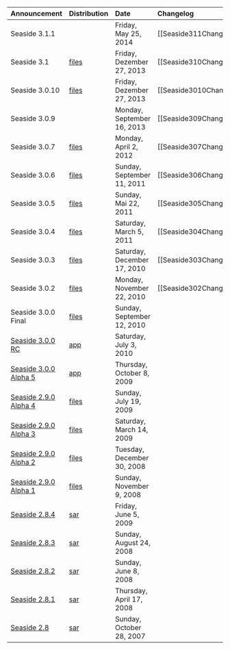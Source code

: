 | **Announcement** | **Distribution** | **Date** | **Changelog** |
|:-----------------|:-----------------|:---------|:--------------|
| Seaside 3.1.1 |  | Friday, May 25, 2014 | [[Seaside311Changelog]] |
| Seaside 3.1 | [files](http://www.seaside.st/distributions/Seaside-3.1-OneClick.zip) | Friday, Dezember 27, 2013 | [[Seaside310Changelog]] |
| Seaside 3.0.10 | [files](http://www.seaside.st/distributions/Seaside-3.0.10-OneClick.zip) | Friday, Dezember 27, 2013 | [[Seaside3010Changelog]] |
| Seaside 3.0.9 |  | Monday, September 16, 2013 | [[Seaside309Changelog]] |
| Seaside 3.0.7 | [files](http://www.seaside.st/distributions/Seaside-3.0.7-OneClick.zip) | Monday, April 2, 2012 | [[Seaside307Changelog]] |
| Seaside 3.0.6 | [files](http://www.seaside.st/distributions/Seaside-3.0.6-OneClick.zip) | Sunday, September 11, 2011 | [[Seaside306Changelog]] |
| Seaside 3.0.5 | [files](http://www.seaside.st/distributions/Seaside-3.0.5-OneClick.zip) | Sunday, Mai 22, 2011 | [[Seaside305Changelog]] |
| Seaside 3.0.4 | [files](http://www.seaside.st/distributions/Seaside-3.0.4-OneClick.zip) | Saturday, March 5, 2011 | [[Seaside304Changelog]] |
| Seaside 3.0.3 | [files](http://www.seaside.st/distributions/Seaside-3.0.3-OneClick.zip) | Saturday, December 17, 2010 | [[Seaside303Changelog]] |
| Seaside 3.0.2 | [files](http://www.seaside.st/distributions/Seaside-3.0.2-OneClick.zip) | Monday, November 22, 2010 | [[Seaside302Changelog]] |
| Seaside 3.0.0 Final | [files](http://www.seaside.st/distributions/Seaside-3.0-final.app.zip) | Sunday, September 12, 2010 |
| [Seaside 3.0.0 RC](http://lists.squeakfoundation.org/pipermail/seaside/2010-July/023759.html) | [app](http://www.seaside.st/distributions/Seaside-3.0rc.app.zip) | Saturday, July 3, 2010 |
| [Seaside 3.0.0 Alpha 5](http://lists.squeakfoundation.org/pipermail/seaside/2009-October/021723.html) | [app](http://builder.seaside.st/distributions/004-Seaside3.0.0-a5/) | Thursday, October 8, 2009 |
| [Seaside 2.9.0 Alpha 4](http://lists.squeakfoundation.org/pipermail/seaside-dev/2009-July/003518.html) | [files](http://builder.seaside.st/distributions/003-Seaside2.9.0-a4/) | Sunday, July 19, 2009 |
| [Seaside 2.9.0 Alpha 3](http://lists.squeakfoundation.org/pipermail/seaside/2009-March/019936.html) | [files](http://builder.seaside.st/distributions/002-Seaside2.9.0-a3/) | Saturday, March 14, 2009 |
| [Seaside 2.9.0 Alpha 2](http://lists.squeakfoundation.org/pipermail/seaside/2008-December/019516.html) | [files](http://builder.seaside.st/distributions/001-Seaside2.9.0-a2/) | Tuesday, December 30, 2008 |
| [Seaside 2.9.0 Alpha 1](http://lists.squeakfoundation.org/pipermail/seaside/2008-November/019215.html) | [files](http://builder.seaside.st/distributions/000-Seaside2.9.0-a1/) | Sunday, November 9, 2008 |
| [Seaside 2.8.4](http://lists.squeakfoundation.org/pipermail/seaside/2009-June/020869.html) | [sar](http://map.squeak.org/accountbyid/771b44e8-e84b-4f54-8fee-e7cf5b4e4ee4/files/seaside-2.8.4.sar) | Friday, June 5, 2009 |
| [Seaside 2.8.3](http://lists.squeakfoundation.org/pipermail/seaside/2008-August/018628.html) | [sar](http://map.squeak.org/accountbyid/771b44e8-e84b-4f54-8fee-e7cf5b4e4ee4/files/seaside-2.8.3.sar) | Sunday, August 24, 2008 |
| [Seaside 2.8.2](http://lists.squeakfoundation.org/pipermail/seaside/2008-June/017939.html) | [sar](http://map.squeak.org/accountbyid/771b44e8-e84b-4f54-8fee-e7cf5b4e4ee4/files/seaside-2.8.2.sar) | Sunday, June 8, 2008 |
| [Seaside 2.8.1](http://lists.squeakfoundation.org/pipermail/seaside/2008-April/017392.html) | [sar](http://map.squeak.org/accountbyid/771b44e8-e84b-4f54-8fee-e7cf5b4e4ee4/files/seaside-2.8.1.sar) | Thursday, April 17, 2008 |
| [Seaside 2.8](http://lists.squeakfoundation.org/pipermail/seaside/2007-October/014930.html) | [sar](http://map.squeak.org/accountbyid/771b44e8-e84b-4f54-8fee-e7cf5b4e4ee4/files/seaside-2.8.sar) | Sunday, October 28, 2007 |
